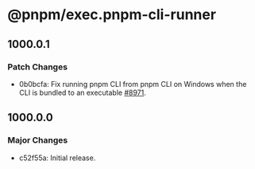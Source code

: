# @pnpm/exec.pnpm-cli-runner

## 1000.0.1

### Patch Changes

- 0b0bcfa: Fix running pnpm CLI from pnpm CLI on Windows when the CLI is bundled to an executable [#8971](https://github.com/pnpm/pnpm/issues/8971).

## 1000.0.0

### Major Changes

- c52f55a: Initial release.
